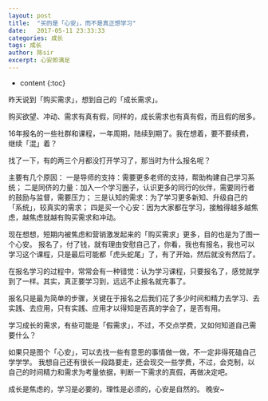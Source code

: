 ```yaml
---
layout: post
title:  "买的是「心安」，而不是真正想学习"
date:   2017-05-11 23:33:33
categories: 成长
tags: 成长
author: 陈sir
excerpt: 心安即满足
---
```

* content
{:toc}

昨天说到「购买需求」，想到自己的「成长需求」。

购买欲望、冲动、需求有真有假，同样的，成长需求也有真有假，而且假的居多。

16年报名的一些社群和课程，一年周期，陆续到期了。我在想着，要不要续费，继续「混」着？

找了一下，有的两三个月都没打开学习了，那当时为什么报名呢？

主要有几个原因：
一是导师的支持：需要更多老师的支持，帮助构建自己学习系统；
二是同侪的力量：加入一个学习圈子，认识更多的同行的伙伴，需要同行者的鼓励与监督，需要压力；
三是认知的需求：为了学习更多新知、升级自己的「系统」，较真实的需求；
四是买一个心安：因为大家都在学习，接触得越多越焦虑，越焦虑就越有购买需求和冲动。

现在想想，短期内被焦虑和营销激发起来的「购买需求」更多，目的也是为了图一个心安。
报名了，付了钱，就有理由安慰自己了，你看，我也有报名，我也可以学习这个课程，只是最后可能都「虎头蛇尾」了，有了开始，然后就没有然后了。

在报名学习的过程中，常常会有一种错觉：认为学习课程，只要报名了，感觉就学到了一样。其实，真正要学习到，远远不止报名就完事了。

报名只是最为简单的步骤，关键在于报名之后我们花了多少时间和精力去学习、去实践、去应用，只有实践、应用才以得知是否真的学会了，是否有用。

学习成长的需求，有些可能是「假需求」，不过，不交点学费，又如何知道自己需要什么？

如果只是图个「心安」，可以去找一些有意思的事情做一做，不一定非得死磕自己学学学。
我想自己还有很长一段路要走，还会现交一些学费，不过，会克制，以自己的时间精力和需求为考量依据，判断一下需求的真假，再做决定吧。

成长是焦虑的，学习是必要的，理性是必须的，心安是自然的。
晚安~

